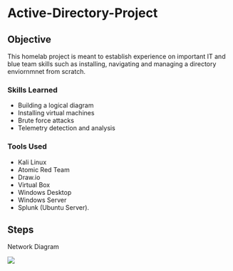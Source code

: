 # Active-Directory-Project

## Objective

This homelab project is meant to establish experience on important IT and blue team skills such as installing, navigating and managing a directory enviornmnet from scratch.

### Skills Learned
- Building a logical diagram
- Installing virtual machines
- Brute force attacks
- Telemetry detection and analysis

### Tools Used
- Kali Linux
- Atomic Red Team 
- Draw.io 
- Virtual Box
- Windows Desktop
- Windows Server
- Splunk (Ubuntu Server).

## Steps
Network Diagram

<img src="https://github.com/maxwellrv/Active-Directory-Project/assets/167650867/fbe715e1-545f-4e59-9af1-5168b824ffec" />
